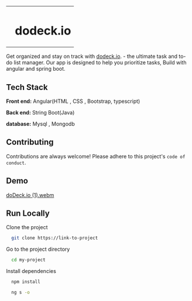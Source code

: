 

<table align="center">
  <tbody>
    <tr>
      <td>
        <p></p>
        <pre>

</pre>
      </td>
      <td><h1>dodeck.io</h1></td>
    </tr>
  </tbody>
</table>

Get organized and stay on track with [dodeck.io](). - the ultimate task and to-do list manager. Our app is designed to help you prioritize tasks, Build with angular and spring boot.


## Tech Stack

**Front end:** Angular(HTML , CSS , Bootstrap, typescript)

**Back end:** String Boot(Java)

**database:** Mysql , Mongodb

## Contributing

Contributions are always welcome!
Please adhere to this project's `code of conduct`.


## Demo
[doDeck.io (1).webm](https://user-images.githubusercontent.com/105915677/215877020-e2f61571-14dc-4510-b27c-c89a2078282b.webm)




## Run Locally

Clone the project

```bash
  git clone https://link-to-project
```

Go to the project directory

```bash
  cd my-project
```

Install dependencies

```bash
  npm install
```

```bash
  ng s -o
```

